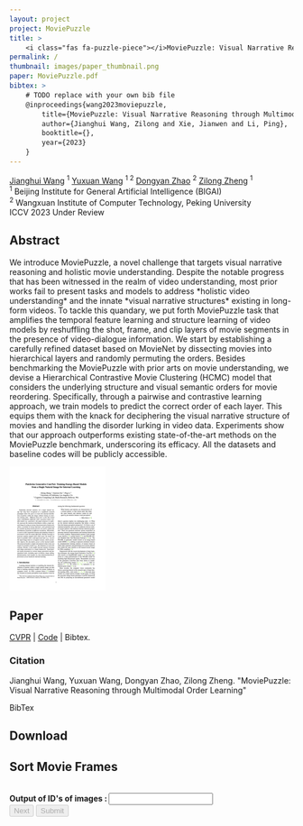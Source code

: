 ```yaml
---
layout: project
project: MoviePuzzle
title: >
    <i class="fas fa-puzzle-piece"></i>MoviePuzzle: Visual Narrative Reasoning through Multimodal Order Learning
permalink: /
thumbnail: images/paper_thumbnail.png
paper: MoviePuzzle.pdf
bibtex: >
    # TODO replace with your own bib file
    @inproceedings{wang2023moviepuzzle,
        title={MoviePuzzle: Visual Narrative Reasoning through Multimodal Order Learning},
        author={Jianghui Wang, Zilong and Xie, Jianwen and Li, Ping},
        booktitle={},
        year={2023}
    }
---
```


<script src="js/annimations.js?ver=20200601"></script>
<script src="js/responsive.js?ver=20200601"></script>
<script src="js/game.js?ver=20230403"></script>
<link rel="stylesheet" href="css/index.css?ver=20200601">
<link rel="stylesheet" href="css/game.css?ver=20230403">
<link href="https://code.jquery.com/ui/1.10.4/themes/ui-lightness/jquery-ui.css" rel="stylesheet">
<script src="https://code.jquery.com/jquery-1.10.2.js"></script>
<script src="https://code.jquery.com/ui/1.10.4/jquery-ui.js"></script>

<div class="project_info">
<span><a href="http://www.stat.ucla.edu/~jxie/">Jianghui Wang</a> <sup>1</sup></span>  
<span><a href="http://research.baidu.com/People/index-view?id=111">Yuxuan Wang</a> <sup>1 2</sup></span>
<span><a href="http://research.baidu.com/People/index-view?id=111">Dongyan Zhao</a> <sup>2</sup></span>
<span><a href="https://zilongzheng.github.io" class="active" >Zilong Zheng</a> <sup>1</sup></span>  
</div>


<div class="project_info">
<span><sup>1</sup> Beijing Institute for General Artificial Intelligence (BIGAI)</span> <br>
<span><sup>2</sup> Wangxuan Institute of Computer Technology, Peking University</span>
</div>
<div class="project_info">
ICCV 2023 Under Review
</div>


<h2>Abstract</h2>
<p class="text-justify">
We introduce MoviePuzzle, a novel challenge that targets visual narrative reasoning and holistic movie understanding. Despite the notable progress that has been witnessed in the realm of video understanding, most prior works fail to present tasks and models to address *holistic video understanding* and the innate *visual narrative structures* existing in long-form videos. To tackle this quandary, we put forth MoviePuzzle task that amplifies the temporal feature learning and structure learning of video models by reshuffling the shot, frame, and clip layers of movie segments in the presence of video-dialogue information.
We start by establishing a carefully refined dataset based on MovieNet by dissecting movies into hierarchical layers and randomly permuting the orders. 
Besides benchmarking the MoviePuzzle with prior arts on movie understanding, we devise a Hierarchical Contrastive Movie Clustering (HCMC) model that considers the underlying structure and visual semantic orders for movie reordering.
Specifically, through a pairwise and contrastive learning approach, we train models to predict the correct order of each layer. 
This equips them with the knack for deciphering the visual narrative structure of movies and handling the disorder lurking in video data.
Experiments show that our approach outperforms existing state-of-the-art methods on the MoviePuzzle benchmark, underscoring its efficacy. 
All the datasets and baseline codes will be publicly accessible.
</p>

<div class="section container">
    <div class="row">
        <div class="col-lg-3">
        <a href="{{ page.paper | prepend: '/projects/' | relative_url }}">
        <img class="paper" alt="paper thumbnail" src="/images/paper_thumbnail.png" width="170px">
        </a>
        </div>
<div class="col-lg-9">
<h2>Paper</h2>
<a href="https://openaccess.thecvf.com/content/CVPR2021/html/Zheng_Patchwise_Generative_ConvNet_Training_Energy-Based_Models_From_a_Single_Natural_CVPR_2021_paper.html">CVPR</a> | <a href="https://github.com/zilongzheng/PatchGenCN">Code</a> | <a role="button" data-toggle="modal" data-target="#bibtex-modal">Bibtex</a>.
    
<h3>Citation</h3>

<p class="text-justify">Jianghui Wang, Yuxuan Wang, Dongyan Zhao, Zilong Zheng. "MoviePuzzle: Visual Narrative Reasoning through Multimodal Order Learning"</p>

<a role="button" data-toggle="modal" data-target="#bibtex-modal">BibTex</a>
</div>
</div>
</div>

<h2>Download</h2>

<!-- game -->
<div class="game">
    <div class="body" class="img">
    <h2>Sort Movie Frames</h2>
    <div class="height"></div><br>
    <div class="content">
        <div id="imageListId"></div>
        <div id="outputDiv">
            <b>Output of ID's of images : </b>
            <input id="outputvalues" type="text" value="" />
        </div>
        <div id="actionDiv">
            <button id="nextBtn" onclick="JumpNext()" disabled>Next</button>
            <button id="submitBtn" onclick="Submit()" disabled>Submit</button>
        </div>    
    </div>
    </div>
</div>
